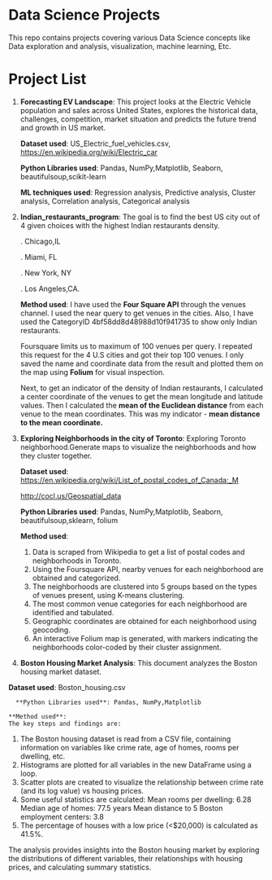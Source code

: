 # Data Science Projects
This repo contains projects covering various Data Science concepts like Data exploration and analysis, visualization, machine learning, Etc.

# Project List
1. **Forecasting EV Landscape**: This project looks at the Electric Vehicle population and sales across United States, explores the historical data, challenges, competition, market situation and predicts the future trend and growth in US market.
   
   **Dataset used**: US_Electric_fuel_vehicles.csv, https://en.wikipedia.org/wiki/Electric_car
   
   **Python Libraries used**: Pandas, NumPy,Matplotlib, Seaborn, beautifulsoup,scikit-learn
   
   **ML techniques used**: Regression analysis, Predictive analysis, Cluster analysis, Correlation analysis, Categorical analysis
   
2. **Indian_restaurants_program**: The goal is to find the best US city out of 4 given choices with the highest Indian restaurants density.
   
   . Chicago,IL
   
   . Miami, FL
   
   . New York, NY
   
   . Los Angeles,CA.

   **Method used**: I have used the **Four Square API** through the venues channel.
   I used the near query to get venues in the cities.
   Also, I have used the CategoryID 4bf58dd8d48988d10f941735 to show only Indian restaurants.
   
   Foursquare limits us to maximum of 100 venues per query. I repeated this request for the 4 U.S cities and got their top 100 venues.
   I only saved the name and coordinate data from the result and plotted them on the map using **Folium** for visual inspection.
   
   Next, to get an indicator of the density of Indian restaurants, I calculated a center coordinate of the venues to get the
   mean longitude and latitude values.
   Then I calculated the **mean of the Euclidean distance** from each venue to the mean coordinates.
   This was my indicator - **mean distance to the mean coordinate.**

3.  **Exploring Neighborhoods in the city of Toronto**:
      Exploring Toronto neighborhood.Generate maps to visualize the neighborhoods and how they cluster together.
      
      **Dataset used**:
      https://en.wikipedia.org/wiki/List_of_postal_codes_of_Canada:_M
    
      http://cocl.us/Geospatial_data

      **Python Libraries used**: Pandas, NumPy,Matplotlib, Seaborn, beautifulsoup,sklearn, folium

    **Method used**:
    1. Data is scraped from Wikipedia to get a list of postal codes and neighborhoods in Toronto.
    2. Using the Foursquare API, nearby venues for each neighborhood are obtained and categorized.
    3. The neighborhoods are clustered into 5 groups based on the types of venues present, using K-means clustering.
    4. The most common venue categories for each neighborhood are identified and tabulated.
    5. Geographic coordinates are obtained for each neighborhood using geocoding.
    6. An interactive Folium map is generated, with markers indicating the neighborhoods color-coded by their cluster assignment.
  
4. **Boston Housing Market Analysis**:
This document analyzes the Boston housing market dataset.

**Dataset used**:
      Boston_housing.csv

      **Python Libraries used**: Pandas, NumPy,Matplotlib

    **Method used**:
    The key steps and findings are:
1. The Boston housing dataset is read from a CSV file, containing information on variables like crime rate, age of homes, rooms per dwelling, etc.
2. Histograms are plotted for all variables in the new DataFrame using a loop.
3. Scatter plots are created to visualize the relationship between crime rate (and its log value) vs housing prices.
4. Some useful statistics are calculated:
   Mean rooms per dwelling: 6.28
   Median age of homes: 77.5 years
   Mean distance to 5 Boston employment centers: 3.8
5. The percentage of houses with a low price (<$20,000) is calculated as 41.5%.

The analysis provides insights into the Boston housing market by exploring the distributions of different variables, their relationships with housing prices, and calculating summary statistics. 
   

